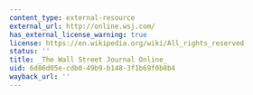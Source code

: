 ```yaml
---
content_type: external-resource
external_url: http://online.wsj.com/
has_external_license_warning: true
license: https://en.wikipedia.org/wiki/All_rights_reserved
status: ''
title: _The Wall Street Journal Online_
uid: 6d86d05e-cdb0-49b9-b148-3f1b69f0b8b4
wayback_url: ''
---
```

